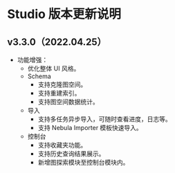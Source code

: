 # Studio 版本更新说明

## v3.3.0（2022.04.25）

- 功能增强：
  - 优化整体 UI 风格。
  - Schema
    - 支持克隆图空间。
    - 支持重建索引。
    - 支持图空间数据统计。
  - 导入
    - 支持多任务异步导入，可随时查看进度，日志等。
    - 支持 Nebula Importer 模板快速导入。
  - 控制台
    - 支持收藏夹功能。
    - 支持历史查询结果展示。
    - 新增图探索模块至控制台模块内。
